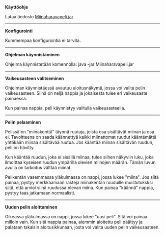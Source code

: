 **Käyttöohje**

Lataa tiedosto [Miinaharavapeli.jar](https://github.com/UndergroundSea/ot-harjoitustyo/releases/tag/Viikko7)

--------------------------------------------

**Konfigurointi**

Kummempaa konfigurointia ei tarvita.

--------------------------------------------

**Ohjelman käynnistäminen**

Ohjelma käynnistetään komennolla: java -jar Miinaharavapeli.jar

--------------------------------------------

**Vaikeusasteen valitseminen**

Ohjelman käynnistäessä avautuu aloitusnäkymä, jossa voi valita pelin vaikeusasteen. Siinä on neljä nappia ja jokaisesta tulee eri vaikeusaste painaessa.

Kun painaa nappia, peli käynnistyy valitulla vaikeusasteella.

--------------------------------------------

**Pelin pelaaminen**

Pelissä on "miinakenttä" täynnä ruutuja, joista osa sisältävät miinan ja osa ei. Tavoitteena on saada käännettyä kaikki miinattomat ruudut kääntämättä yhtäkään miinaa sisältävää ruutua.
Jos kääntää miinan sisältävän ruudun, peli on hävitty.

Kun kääntää ruudun, joka ei sisällä miinaa, tulee siihen näkyviin luku, joka ilmoittaa kyseisen ruudun ympärillä olevien miinojen määrän. Tämän luvun avulla on tarkoitus välttää miinat.

Pelikentän vasemmassa yläkulmassa on nappi, jossa lukee "miina". Jos siitä painaa, pystyy merkkaamaan rasteja miinakentän ruuduille muistutuksksi siitä, että arvioi siinä ruudussa olevan miina. Kun painaa "käännä" nappia, pystyy taas jatkamaan normaalisti.

--------------------------------------------

**Uuden pelin aloittaminen**

Oikeassa yläkulmassa on nappi, jossa lukee "uusi peli". Sitä voi painaa milloin vain. Kun sitä nappia painaa, aiemmin aloitettu peli päättyy ja palataan takaisin aloitusikkunaan, josta voi valita uuden pelin vaikeusasteen.
